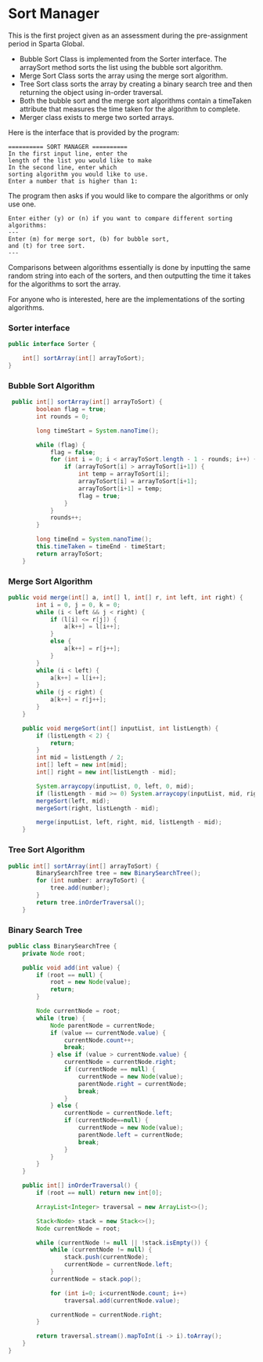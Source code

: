 # Sort Manager

This is the first project given as an assessment during the pre-assignment period in Sparta Global.

- Bubble Sort Class is implemented from the Sorter interface. The arraySort method sorts the list using the bubble sort algorithm.
- Merge Sort Class sorts the array using the merge sort algorithm.
- Tree Sort class sorts the array by creating a binary search tree and then returning the object using in-order traversal.
- Both the bubble sort and the merge sort algorithms contain a timeTaken attribute that measures the time taken for the algorithm to complete.
- Merger class exists to merge two sorted arrays.

Here is the interface that is provided by the program:

```
========== SORT MANAGER ==========
In the first input line, enter the 
length of the list you would like to make
In the second line, enter which 
sorting algorithm you would like to use.
Enter a number that is higher than 1:
```
The program then asks if you would like to compare the algorithms or only use one.
```
Enter either (y) or (n) if you want to compare different sorting algorithms:
---
Enter (m) for merge sort, (b) for bubble sort,
and (t) for tree sort.
---
```
Comparisons between algorithms essentially is done by inputting the same random string into each of the sorters, and then
outputting the time it takes for the algorithms to sort the array.

For anyone who is interested, here are the implementations of the sorting algorithms.
### Sorter interface

```java
public interface Sorter {

    int[] sortArray(int[] arrayToSort);
}
```

### Bubble Sort Algorithm

```java
 public int[] sortArray(int[] arrayToSort) {
        boolean flag = true;
        int rounds = 0;

        long timeStart = System.nanoTime();

        while (flag) {
            flag = false;
            for (int i = 0; i < arrayToSort.length - 1 - rounds; i++) {
                if (arrayToSort[i] > arrayToSort[i+1]) {
                    int temp = arrayToSort[i];
                    arrayToSort[i] = arrayToSort[i+1];
                    arrayToSort[i+1] = temp;
                    flag = true;
                }
            }
            rounds++;
        }

        long timeEnd = System.nanoTime();
        this.timeTaken = timeEnd - timeStart;
        return arrayToSort;
    }
```

### Merge Sort Algorithm

```java
public void merge(int[] a, int[] l, int[] r, int left, int right) {
        int i = 0, j = 0, k = 0;
        while (i < left && j < right) {
            if (l[i] <= r[j]) {
                a[k++] = l[i++];
            }
            else {
                a[k++] = r[j++];
            }
        }
        while (i < left) {
            a[k++] = l[i++];
        }
        while (j < right) {
            a[k++] = r[j++];
        }
    }

    public void mergeSort(int[] inputList, int listLength) {
        if (listLength < 2) {
            return;
        }
        int mid = listLength / 2;
        int[] left = new int[mid];
        int[] right = new int[listLength - mid];

        System.arraycopy(inputList, 0, left, 0, mid);
        if (listLength - mid >= 0) System.arraycopy(inputList, mid, right, mid - mid, listLength - mid);
        mergeSort(left, mid);
        mergeSort(right, listLength - mid);

        merge(inputList, left, right, mid, listLength - mid);
    }
```

### Tree Sort Algorithm

```java
public int[] sortArray(int[] arrayToSort) {
        BinarySearchTree tree = new BinarySearchTree();
        for (int number: arrayToSort) {
            tree.add(number);
        }
        return tree.inOrderTraversal();
    }
```

### Binary Search Tree

```java
public class BinarySearchTree {
    private Node root;

    public void add(int value) {
        if (root == null) {
            root = new Node(value);
            return;
        }

        Node currentNode = root;
        while (true) {
            Node parentNode = currentNode;
            if (value == currentNode.value) {
                currentNode.count++;
                break;
            } else if (value > currentNode.value) {
                currentNode = currentNode.right;
                if (currentNode == null) {
                    currentNode = new Node(value);
                    parentNode.right = currentNode;
                    break;
                }
            } else {
                currentNode = currentNode.left;
                if (currentNode==null) {
                    currentNode = new Node(value);
                    parentNode.left = currentNode;
                    break;
                }
            }
        }
    }

    public int[] inOrderTraversal() {
        if (root == null) return new int[0];

        ArrayList<Integer> traversal = new ArrayList<>();

        Stack<Node> stack = new Stack<>();
        Node currentNode = root;

        while (currentNode != null || !stack.isEmpty()) {
            while (currentNode != null) {
                stack.push(currentNode);
                currentNode = currentNode.left;
            }
            currentNode = stack.pop();

            for (int i=0; i<currentNode.count; i++)
                traversal.add(currentNode.value);

            currentNode = currentNode.right;
        }

        return traversal.stream().mapToInt(i -> i).toArray();
    }
}
```

